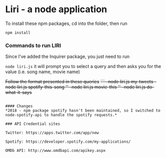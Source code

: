 # Liri - a node application

To install these npm packages, cd into the folder, then run 

```
npm install 
```

### Commands to run LIRI

Since I've added the Inquirer package, you just need to run 

```node liri.js``` it will prompt you to select a query and then asks you for the value (i.e. song name, movie name)

~~Follow the format presented in these queries~~
<del>```
-node liri.js my-tweets
-node liri.js spotify-this-song '<song name here>'
-node liri.js movie-this '<movie name here>'
-node liri.js do-what-it-says 
```</del>

#### Changes
*2018 - npm package spotify hasn't been maintained, so I switched to node-spotify-api to handle the spotify requests.*

### API Credential sites

Twitter: https://apps.twitter.com/app/new

Spotify: https://developer.spotify.com/my-applications/

OMDb API: http://www.omdbapi.com/apikey.aspx